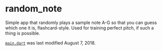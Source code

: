 # random_note

Simple app that randomly plays a sample note A-G so that you can guess which one it is, flashcard-style. Used for training perfect pitch, if such a thing is possible.

[`main.dart`](lib/main.dart) was last modified August 7, 2018.
